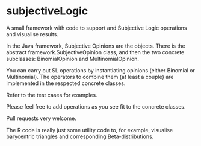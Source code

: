 # subjectiveLogic


A small framework with code to support and Subjective Logic operations and visualise results.

In the Java framework, Subjective Opinions are the objects. There is the abstract framework.SubjectiveOpinion class, and then the two concrete subclasses: BinomialOpinion and MultinomialOpinion.

You can carry out SL operations by instantiating opinions (either Binomial or Multinomial). The operators to combine them (at least a couple) are implemented in the respected concrete classes. 

Refer to the test cases for examples.

Please feel free to add operations as you see fit to the concrete classes. 

Pull requests very welcome.

The R code is really just some utility code to, for example, visualise barycentric triangles and corresponding Beta-distributions.
